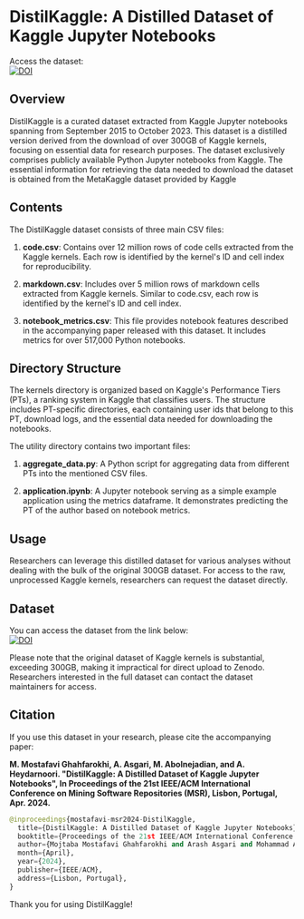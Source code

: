 # DistilKaggle: A Distilled Dataset of Kaggle Jupyter Notebooks

Access the dataset: <br>[![DOI](https://zenodo.org/badge/DOI/10.5281/zenodo.10317389.svg)](https://doi.org/10.5281/zenodo.10317389)

## Overview

DistilKaggle is a curated dataset extracted from Kaggle Jupyter notebooks spanning from September 2015 to October 2023. This dataset is a distilled version derived from the download of over 300GB of Kaggle kernels, focusing on essential data for research purposes. The dataset exclusively comprises publicly available Python Jupyter notebooks from Kaggle. The essential information for retrieving the data needed to download the dataset is obtained from the MetaKaggle dataset provided by Kaggle
## Contents

The DistilKaggle dataset consists of three main CSV files:

1. **code.csv**: Contains over 12 million rows of code cells extracted from the Kaggle kernels. Each row is identified by the kernel's ID and cell index for reproducibility.

2. **markdown.csv**: Includes over 5 million rows of markdown cells extracted from Kaggle kernels. Similar to code.csv, each row is identified by the kernel's ID and cell index.

3. **notebook_metrics.csv**: This file provides notebook features described in the accompanying paper released with this dataset. It includes metrics for over 517,000 Python notebooks.

## Directory Structure

The kernels directory is organized based on Kaggle's Performance Tiers (PTs), a ranking system in Kaggle that classifies users. The structure includes PT-specific directories, each containing user ids that belong to this PT, download logs, and the essential data needed for downloading the notebooks.

The utility directory contains two important files:

1. **aggregate_data.py**: A Python script for aggregating data from different PTs into the mentioned CSV files.

2. **application.ipynb**: A Jupyter notebook serving as a simple example application using the metrics dataframe. It demonstrates predicting the PT of the author based on notebook metrics.

## Usage

Researchers can leverage this distilled dataset for various analyses without dealing with the bulk of the original 300GB dataset. For access to the raw, unprocessed Kaggle kernels, researchers can request the dataset directly.

## Dataset

You can access the dataset from the link below:
<br>[![DOI](https://zenodo.org/badge/DOI/10.5281/zenodo.10317389.svg)](https://doi.org/10.5281/zenodo.10317389)

Please note that the original dataset of Kaggle kernels is substantial, exceeding 300GB, making it impractical for direct upload to Zenodo. Researchers interested in the full dataset can contact the dataset maintainers for access.

## Citation

If you use this dataset in your research, please cite the accompanying paper:

**M. Mostafavi Ghahfarokhi, A. Asgari, M. Abolnejadian, and A. Heydarnoori. "DistilKaggle: A Distilled Dataset of Kaggle Jupyter Notebooks", In Proceedings of the 21st IEEE/ACM International Conference on Mining Software Repositories (MSR), Lisbon, Portugal, Apr. 2024.**

```python
@inproceedings{mostafavi-msr2024-DistilKaggle,
  title={DistilKaggle: A Distilled Dataset of Kaggle Jupyter Notebooks},
  booktitle={Proceedings of the 21st IEEE/ACM International Conference on Mining Software Repositories (MSR)},
  author={Mojtaba Mostafavi Ghahfarokhi and Arash Asgari and Mohammad Abolnejadian and Abbas Heydarnoori},
  month={April},
  year={2024},
  publisher={IEEE/ACM},
  address={Lisbon, Portugal},
}
```

Thank you for using DistilKaggle!
